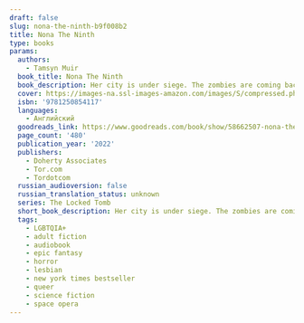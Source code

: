 ```yaml
---
draft: false
slug: nona-the-ninth-b9f008b2
title: Nona The Ninth
type: books
params:
  authors:
    - Tamsyn Muir
  book_title: Nona The Ninth
  book_description: Her city is under siege. The zombies are coming back. And all Nona wants is a birthday party. In many ways, Nona is like other people. She lives with her family, has a job at her local school, and loves walks on the beach and meeting new dogs. But Nona's not like other people. Six months ago she woke up in a stranger's body, and she's afraid she might have to give it back. The whole city is falling to pieces. A monstrous blue sphere hangs on the horizon, ready to tear the planet apart. Blood of Eden forces have surrounded the last Cohort facility and wait for the Emperor Undying to come calling. Their leaders want Nona to be the weapon that will save them from the Nine Houses. Nona would prefer to live an ordinary life with the people she loves, with Pyrrha and Camilla and Palamedes, but she also knows that nothing lasts forever.<br /><br />And each night, Nona dreams of a woman with a skull-painted face...
  cover: https://images-na.ssl-images-amazon.com/images/S/compressed.photo.goodreads.com/books/1643298298i/58662507.jpg
  isbn: '9781250854117'
  languages:
    - Английский
  goodreads_link: https://www.goodreads.com/book/show/58662507-nona-the-ninth
  page_count: '480'
  publication_year: '2022'
  publishers:
    - Doherty Associates
    - Tor.com
    - Tordotcom
  russian_audioversion: false
  russian_translation_status: unknown
  series: The Locked Tomb
  short_book_description: Her city is under siege. The zombies are coming back.
  tags:
    - LGBTQIA+
    - adult fiction
    - audiobook
    - epic fantasy
    - horror
    - lesbian
    - new york times bestseller
    - queer
    - science fiction
    - space opera
---
```


